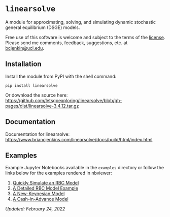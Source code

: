 # ``linearsolve``
A module for approximating, solving, and simulating dynamic stochastic general equilibrium (DSGE) models.

Free use of this software is welcome and subject to the terms of the [license](https://github.com/letsgoexploring/linearsolve/blob/gh-pages/LICENSE). Please send me comments, feedback, suggestions, etc. at bcjenkin@uci.edu.

## Installation
Install the module from PyPI with the shell command:

```pip install linearsolve```

Or download the source here: https://github.com/letsgoexploring/linearsolve/blob/gh-pages/dist/linearsolve-3.4.12.tar.gz

## Documentation
Documentation for linearsolve: https://www.briancjenkins.com/linearsolve/docs/build/html/index.html

## Examples
Example Jupyter Notebooks available in the ``examples`` directory or follow the links below for the examples rendered in nbviewer:
1. [Quickly Simulate an RBC Model](https://nbviewer.jupyter.org/github/letsgoexploring/linearsolve/blob/gh-pages/examples/quick_rbc_model.ipynb)
2. [A Detailed RBC Model Example](https://nbviewer.jupyter.org/github/letsgoexploring/linearsolve/blob/gh-pages/examples/detailed_rbc_model.ipynb)
3. [A New-Keynesian Model](https://nbviewer.jupyter.org/github/letsgoexploring/linearsolve/blob/gh-pages/examples/nk_model.ipynb)
4. [A Cash-in-Advance Model](https://nbviewer.jupyter.org/github/letsgoexploring/linearsolve/blob/gh-pages/examples/cia_model.ipynb)

_Updated: February 24, 2022_
